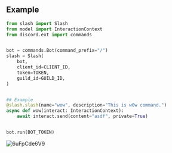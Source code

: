 ## Example

```py
from slash import Slash
from model import InteractionContext
from discord.ext import commands


bot = commands.Bot(command_prefix="/")
slash = Slash(
    bot,
    client_id=CLIENT_ID,
    token=TOKEN,
    guild_id=GUILD_ID,
)


## Example
@slash.slash(name="wow", description="This is w0w command.")
async def wow(interact: InteractionContext):
    await interact.send(content="asdf", private=True)


bot.run(BOT_TOKEN)
```
![6uFpCde6V9](https://user-images.githubusercontent.com/30457148/102010648-c4b26300-3d82-11eb-8a55-66b8a107677c.gif)
